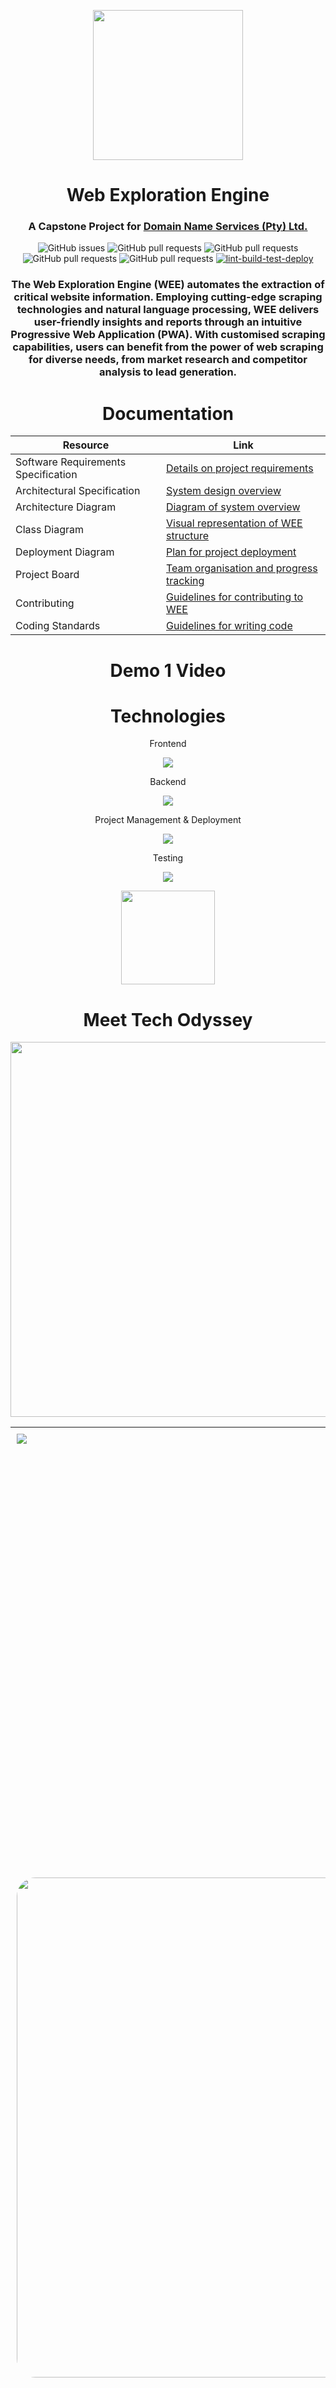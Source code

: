 <p align="center">
  <img src="https://github.com/COS301-SE-2024/Web-Exploration-Engine/assets/99127918/7688d67d-ddc7-4ef2-abc4-1b5ebb145d96" width="240" height="auto">

  <h1 align="center">Web Exploration Engine </h1>
  <h3 align="center">A Capstone Project for
   <a href="https://www.dns.net.za/">
Domain Name Services (Pty) Ltd.     </a>
  </h3>

<div align="center">
  
![GitHub issues](https://img.shields.io/github/issues/COS301-SE-2024/Web-Exploration-Engine)
![GitHub pull requests](https://img.shields.io/github/issues-pr/COS301-SE-2024/Web-Exploration-Engine)
![GitHub pull requests](https://img.shields.io/github/languages/count/COS301-SE-2024/Web-Exploration-Engine)
![GitHub pull requests](https://img.shields.io/github/last-commit/COS301-SE-2024/Web-Exploration-Engine)
![GitHub pull requests](https://img.shields.io/github/repo-size/COS301-SE-2024/Web-Exploration-Engine)
[![lint-build-test-deploy](https://github.com/COS301-SE-2024/Web-Exploration-Engine/actions/workflows/main.yaml/badge.svg?branch=master)](https://github.com/COS301-SE-2024/Web-Exploration-Engine/actions/workflows/main.yaml)
</div>



<h3 align="center">The Web Exploration Engine (WEE) automates the extraction of critical website information. Employing cutting-edge scraping technologies and natural language processing, WEE delivers user-friendly insights and reports through an intuitive Progressive Web Application (PWA). With customised scraping capabilities, users can benefit from the power of web scraping for diverse needs, from market research and competitor analysis to lead generation.
</h3>

</p>


  <h1 align="center"> Documentation </h1>

<div align="center" >


| Resource                        | Link                                                                   |
|---------------------------------|-------------------------------------------------------------------------------|
| Software Requirements Specification  | [Details on project requirements](https://drive.google.com/file/d/16kiRwl5eHVP-V9YrZT4Y8Iqn01-1G1iX/view?usp=drive_link) |
| Architectural Specification          | [System design overview](https://drive.google.com/file/d/1D_FA_h3FgwasQ_4Nm36L8gM3ZiPhjlf-/view?usp=drive_link)          |
| Architecture Diagram                 | [Diagram of system overview](https://drive.google.com/file/d/1bewZrGSZ7GH6wtYkbAZDB4SzqTV6pY7B/view?usp=drive_link)          |
| Class Diagram                        | [Visual representation of WEE structure](https://drive.google.com/file/d/16yyAfoXCBQyYV_wkpCMy29WbaI8auSaB/view?usp=drive_link)     |
| Deployment Diagram                   | [Plan for project deployment](https://drive.google.com/file/d/113kGo7tnekoP_bN0uDI7ym5CjJaA8XVo/view?usp=drive_link)     |
| Project Board                        | [Team organisation and progress tracking](https://github.com/orgs/COS301-SE-2024/projects/71)                           |
| Contributing                         | [Guidelines for contributing to WEE](contributing.md)                   |
| Coding Standards                     | [Guidelines for writing code](documentation/coding-standards.md)                   |


  
</div>



  <h1 align="center"> Demo 1 Video </h1>



  <h1 align="center">Technologies </h1>
  <div align="Center">

<p>Frontend</p>
  <img src="https://skillicons.dev/icons?i=tailwindcss,typescript,react,nextjs"/>
<p>Backend</p>
    <img src="https://skillicons.dev/icons?i=typescript,nestjs,tensorflow,postgres"/>
<p>Project Management & Deployment</p>
   <img src="https://skillicons.dev/icons?i=nx,npm,docker,git,nestjs"/>
<p>Testing</p>
    <img src="https://skillicons.dev/icons?i=jest,cypress,postman"/>
  </div>






<p align="center">
  <img src="https://github.com/COS301-SE-2024/Web-Exploration-Engine/assets/99127918/7688d67d-ddc7-4ef2-abc4-1b5ebb145d96" width="150" height="auto">
</p>
<h1 align="center">Meet Tech Odyssey</h1>
<p align="center">
  <img src="https://github.com/COS301-SE-2024/Web-Exploration-Engine/assets/99127918/87725bdf-1b1e-4599-b637-a97dbf9bdfb7" width="600" height="auto" style="display: block; margin: 0 auto;">
</p><table style="border-width: 1px; width: 100%; font-family: Arial, sans-serif; border-collapse: collapse;">
  <tr>
    <td style="vertical-align: top; width:auto; border: 0; padding: 10px;">
  <img src="https://github.com/COS301-SE-2024/Web-Exploration-Engine/assets/99127918/9eca089b-2a3c-4487-a739-47be9d56afd5" height="auto">
    </td>
    <td style="vertical-align: top; width: auto; border: 0; padding: 10px;">
      <h2><b style="font-size: 18px;">Johané Breytenbach
</b></h2>
      <b style="font-size: 16px;">Data Engineer, Services Engineer, Testing Engineer</b><br>
      I am a third-year BSc Information and Knowledge System student with a strong focus on Data Science modules and I am well-prepared to contribute significantly to the Web exploration project. My coursework in modules has provided me with a solid foundation in machine learning algorithms and data analysis techniques.
      <br><br>
      <a href="https://github.com/johane-b" style="text-decoration: none; margin-right: 10px; display: inline-block; vertical-align: middle;">
        <img src="https://skillicons.dev/icons?i=github"/>
      </a>
      <a href="https://www.linkedin.com/in/johane-breytenbach/" style="text-decoration: none; margin-right: 10px; display: inline-block; vertical-align: middle;">
        <img src="https://skillicons.dev/icons?i=linkedin">
      </a>
    </td>
  </tr>


 
  <tr>
    <td style="vertical-align: top; width:auto; border: 0; padding: 10px;">
      <img src="https://github.com/COS301-SE-2024/Web-Exploration-Engine/assets/99127918/7d33bfcd-ffa4-43d0-804c-a54da638223ci" width="800" height="auto" style="display: block; margin: 0 auto; border-radius: 30px;">
    </td>
    <td style="vertical-align: top; width: auto; border: 0; padding: 10px;">
      <h2><b style="font-size: 18px;">Mignon Erasmus</b></h2>
      <b style="font-size: 16px;">UI Engineer, Integration Engineer</b><br>
      I am a third year BSc Information and Knowledge Systems student. My degree gives me a strong foundation in Computer Science and Software Development. I am an ambitious, high-achieving and curious individual who always strives for excellence. I find problem solving as an exhilarating experience where one can design and implement unique software solutions that can solve real world problems. I believe that in the ever evolving world of software engineering I am always open to feedback from fellow colleagues and experts to further improve my skills and knowledge. My tenacity ensures that I persist with a problem until I have unravelled it.
      <br><br>
      <a href="https://github.com/MignonErasmus" style="text-decoration: none; margin-right: 10px; display: inline-block; vertical-align: middle;">
        <img src="https://skillicons.dev/icons?i=github"/>
      </a>
      <a href="https://www.linkedin.com/in/mignon-erasmus-57202b266" style="text-decoration: none; margin-right: 10px; display: inline-block; vertical-align: middle;">
        <img src="https://skillicons.dev/icons?i=linkedin">
      </a>
    </td>
  </tr>




  <tr>
    <td style="vertical-align: top; width:auto; border: 0; padding: 10px;">
      <img src="https://github.com/COS301-SE-2024/Web-Exploration-Engine/assets/99127918/9b56b5a0-9617-4d14-af64-0fa27d0a4cdb" width="800" height="auto" style="display: block; margin: 0 auto; border-radius: 30px;">
    </td>
    <td style="vertical-align: top; width: auto; border: 0; padding: 10px;">
      <h2><b style="font-size: 18px;">Siyamthanda Ndlovu</b></h2>
      <b style="font-size: 16px;">DevOps, UI Engineer, Testing Engineer</b><br>
      As a final year computer science student, I am deeply engaged in honing my skills and evolving as a software developer and engineer. Currently, I am enrolled in the Artificial Intelligence (COS 314) module at my university, and I will be taking on the Computer Security and Ethics module (COS 330) in the upcoming semester this year. Over the past 14 months, I have actively participated as a member of various teams, from group projects in my degree modules to my work as a Computer Lab Technician. This experience has given me valuable insights into what it takes to deliver high-quality outcomes and has allowed me to leverage my skills to contribute as much as possible to the teams I am a part of.
      <br><br>
<a href="https://siyamthandandlovu.netlify.app" style="text-decoration: none; margin-right: 10px; display: inline-block; vertical-align: middle;">
        <img src="https://skillicons.dev/icons?i=netlify"/>
      </a>
      <a href="https://github.com/siyamthandandlovu" style="text-decoration: none; margin-right: 10px; display: inline-block; vertical-align: middle;">
        <img src="https://skillicons.dev/icons?i=github"/>
      </a>
      <a href="https://www.linkedin.com/in/siyamthandandlovu/" style="text-decoration: none; margin-right: 10px; display: inline-block; vertical-align: middle;">
        <img src="https://skillicons.dev/icons?i=linkedin">
      </a>
    </td>
  </tr>




  <tr>
    <td style="vertical-align: top; width:auto; border: 0; padding: 10px;">
      <img src="https://github.com/COS301-SE-2024/Web-Exploration-Engine/assets/99127918/507a473e-b854-483c-8b98-0535ecb84311" width="800" height="auto" style="display: block; margin: 0 auto; border-radius: 30px;">
    </td>
    <td style="vertical-align: top; width: auto; border: 0; padding: 10px;">
      <h2><b style="font-size: 18px;">Caitlin Simon</b></h2>
      <b style="font-size: 16px;">Project Manager, Services Engineer, Integration Engineer</b><br>
     As a computer science student with a passion for data science, I bring valuable skills and a collaborative approach to this project. My experience in data science includes modules, such as Applications in data science (WST 212) and Artificial Intelligence (COS 314) through languages such as C++, Java and R. I gained practical experience through a quantitative science internship, Quantify Your Future where I was able to apply my theoretical knowledge in machine learning and data analytics to real-world problems in the financial sector. 
      <br><br>
      <a href="https://github.com/CaitMS" style="text-decoration: none; margin-right: 10px; display: inline-block; vertical-align: middle;">
        <img src="https://skillicons.dev/icons?i=github"/>
      </a>
      <a href="http://www.linkedin.com/in/caitlin-simon-4a8757230" style="text-decoration: none; margin-right: 10px; display: inline-block; vertical-align: middle;">
        <img src="https://skillicons.dev/icons?i=linkedin">
      </a>
    </td>
  </tr>





  <tr>
    <td style="vertical-align: top; width:auto; border: 0; padding: 10px;">
      <img src="https://github.com/COS301-SE-2024/Web-Exploration-Engine/assets/99127918/9001c66f-95bb-490b-9935-e002525ab33e" width="800" height="auto" style="display: block; margin: 0 auto; border-radius: 30px;">
    </td>
    <td style="vertical-align: top; width: auto; border: 0; padding: 10px;">
      <h2><b style="font-size: 18px;">Katlego Zondo
</b></h2>
      <b style="font-size: 16px;">Services Engineer, Integration Engineer</b><br>
      I am a computer science student with a keen interest in software development. My foundation in computer science principles makes me a valuable asset. I have gained practical experience and honed my skills through hands-on projects during my academic journey. I take every situation as an opportunity to learn and grow, leveraging practical experiences in school to enhance my knowledge and expertise. I am driven by the idea of broadening my experiences and developing my abilities further. I view criticism as a constructive tool for improvement and am dedicated to continually challenging myself to reach new standards of performance.
      <br><br>
      <a href="https://github.com/katnicole14" style="text-decoration: none; margin-right: 10px; display: inline-block; vertical-align: middle;">
        <img src="https://skillicons.dev/icons?i=github"/>
      </a>
      <a href="http://www.linkedin.com/in/katlegozondo" style="text-decoration: none; margin-right: 10px; display: inline-block; vertical-align: middle;">
        <img src="https://skillicons.dev/icons?i=linkedin">
      </a>
    </td>
  </tr>
</table>
